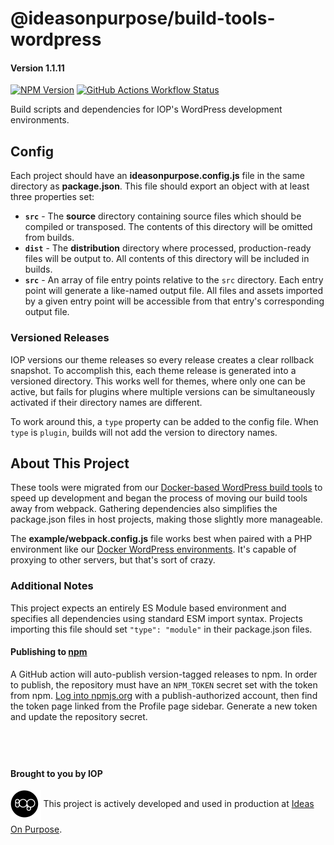 # @ideasonpurpose/build-tools-wordpress

#### Version 1.1.11

[![NPM Version](https://img.shields.io/npm/v/%40ideasonpurpose%2Fbuild-tools-wordpress?logo=npm)](https://www.npmjs.com/package/@ideasonpurpose/build-tools-wordpress)
[![GitHub Actions Workflow Status](https://img.shields.io/github/actions/workflow/status/ideasonpurpose/build-tools-wordpress/npm-publish.yml?logo=github&logoColor=white)](https://github.com/ideasonpurpose/build-tools-wordpress#readme)

Build scripts and dependencies for IOP's WordPress development environments.

## Config

Each project should have an **ideasonpurpose.config.js** file in the same directory as **package.json**. This file should export an object with at least three properties set:

- **`src`** - The **source** directory containing source files which should be compiled or transposed. The contents of this directory will be omitted from builds.
- **`dist`** - The **distribution** directory where processed, production-ready files will be output to. All contents of this directory will be included in builds.
- **`src`** - An array of file entry points relative to the `src` directory. Each entry point will generate a like-named output file. All files and assets imported by a given entry point will be accessible from that entry's corresponding output file.

### Versioned Releases

IOP versions our theme releases so every release creates a clear rollback snapshot. To accomplish this, each theme release is generated into a versioned directory. This works well for themes, where only one can be active, but fails for plugins where multiple versions can be simultaneously activated if their directory names are different. 

To work around this, a `type` property can be added to the config file. When `type` is `plugin`, builds will not add the version to directory names.

## About This Project

These tools were migrated from our [Docker-based WordPress build tools](https://github.com/ideasonpurpose/docker-build) to speed up development and began the process of moving our build tools away from webpack. Gathering dependencies also simplifies the package.json files in host projects, making those slightly more manageable.

The **example/webpack.config.js** file works best when paired with a PHP environment like our [Docker WordPress environments](https://github.com/ideasonpurpose/docker-wordpress-dev). It's capable of proxying to other servers, but that's sort of crazy.

### Additional Notes

This project expects an entirely ES Module based environment and specifies all dependencies using standard ESM import syntax. Projects importing this file should set `"type": "module"` in their package.json files.

#### Publishing to [npm](https://www.npmjs.com/package/@ideasonpurpose/build-tools-wordpress)

A GitHub action will auto-publish version-tagged releases to npm. In order to publish, the repository must have an `NPM_TOKEN` secret set with the token from npm. [Log into npmjs.org](https://www.npmjs.com/login) with a publish-authorized account, then find the token page linked from the Profile page sidebar. Generate a new token and update the repository secret.

<!-- START IOP CREDIT BLURB -->

## &nbsp;

#### Brought to you by IOP

<a href="https://www.ideasonpurpose.com"><img src="https://raw.githubusercontent.com/ideasonpurpose/ideasonpurpose/master/iop-logo-white-on-black-88px.png" height="44" align="top" alt="IOP Logo"></a><img src="https://raw.githubusercontent.com/ideasonpurpose/ideasonpurpose/master/spacer.png" align="middle" width="4" height="54"> This project is actively developed and used in production at <a href="https://www.ideasonpurpose.com">Ideas On Purpose</a>.

<!-- END IOP CREDIT BLURB -->
